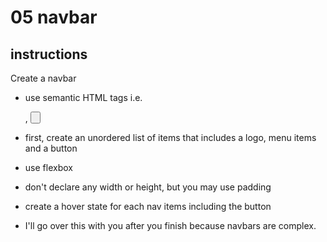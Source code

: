 # 05 navbar

## instructions

Create a navbar 
- use semantic HTML tags i.e. <nav>, <button>
- first, create an unordered list of items that includes a logo, menu items and a button
- use flexbox
- don't declare any width or height, but you may use padding
- create a hover state for each nav items including the button

- I'll go over this with you after you finish because navbars are complex.